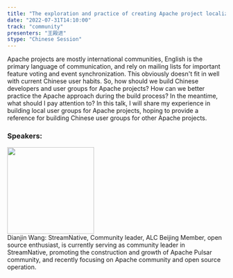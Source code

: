 ```yaml
---
title: "The exploration and practice of creating Apache project localization user group"
date: "2022-07-31T14:10:00"
track: "community"
presenters: "王殿进"
stype: "Chinese Session"
---
```

Apache projects are mostly international communities, English is the primary language of communication, and rely on mailing lists for important feature voting and event synchronization. This obviously doesn't fit in well with current Chinese user habits. So, how should we build Chinese developers and user groups for Apache projects? How can we better practice the Apache approach during the build process? In the meantime, what should I pay attention to? In this talk, I will share my experience in building local user groups for Apache projects, hoping to provide a reference for building Chinese user groups for other Apache projects.
 ### Speakers: 
 <img src="images/speaker/1113.png" width="200" /><br>Dianjin Wang: StreamNative, Community leader, ALC Beijing Member, open source enthusiast, is currently serving as community leader in StreamNative, promoting the construction and growth of Apache Pulsar community, and recently focusing on Apache community and open source operation.

 